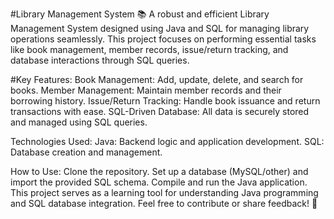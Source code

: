 #Library Management System 📚
A robust and efficient Library Management System designed using Java and SQL for managing library operations seamlessly. This project focuses on performing essential tasks like book management, member records, issue/return tracking, and database interactions through SQL queries.

#Key Features:
Book Management: Add, update, delete, and search for books.
Member Management: Maintain member records and their borrowing history.
Issue/Return Tracking: Handle book issuance and return transactions with ease.
SQL-Driven Database: All data is securely stored and managed using SQL queries.

Technologies Used:
Java: Backend logic and application development.
SQL: Database creation and management.

How to Use:
Clone the repository.
Set up a database (MySQL/other) and import the provided SQL schema.
Compile and run the Java application.
This project serves as a learning tool for understanding Java programming and SQL database integration. Feel free to contribute or share feedback! 🚀
